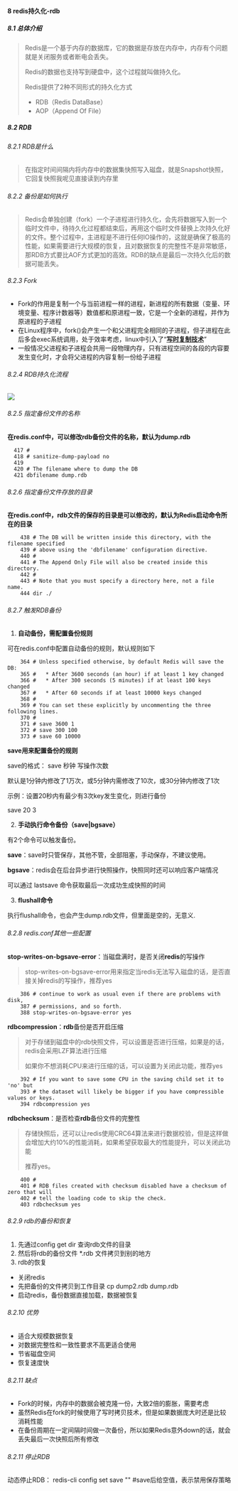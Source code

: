 #### 8 redis持久化-rdb

##### 8.1 总体介绍

>Redis是一个基于内存的数据库，它的数据是存放在内存中，内存有个问题就是关闭服务或者断电会丢失。
>
>Redis的数据也支持写到硬盘中，这个过程就叫做持久化。
>
>Redis提供了2种不同形式的持久化方式
>
>* RDB（Redis DataBase）
>* AOP（Append Of File）

##### 8.2 RDB

###### 8.2.1 RDB是什么

> 在指定时间间隔内将内存中的数据集快照写入磁盘，就是Snapshot快照，它回复快照我呢见直接读到内存里

###### 8.2.2 备份是如何执行

> Redis会单独创建（fork）一个子进程进行持久化，会先将数据写入到一个临时文件中，待持久化过程都结束后，再用这个临时文件替换上次持久化好的文件。整个过程中，主进程是不进行任何IO操作的，这就是确保了极高的性能，如果需要进行大规模的恢复，且对数据恢复的完整性不是非常敏感，那RDB方式要比AOF方式更加的高效。RDB的缺点是最后一次持久化后的数据可能丢失。

###### 8.2.3 Fork

* Fork的作用是复制一个与当前进程一样的进程，新进程的所有数据（变量、环境变量、程序计数器等）数值都和原进程一致，它是一个全新的进程，并作为原进程的子进程
* 在Linux程序中，fork()会产生一个和父进程完全相同的子进程，但子进程在此后多会exec系统调用，处于效率考虑，linux中引入了“**[写时复制技术]()**”
* 一般情况父进程和子进程会共用一段物理内存，只有进程空间的各段的内容要发生变化时，才会将父进程的内容复制一份给子进程

###### 8.2.4 RDB持久化流程

![](C:\study\mlog\picture\1.png)

###### 8.2.5 指定备份文件的名称

**在redis.conf中，可以修改rdb备份文件的名称，默认为dump.rdb**

```
  417 #
  418 # sanitize-dump-payload no
  419
  420 # The filename where to dump the DB
  421 dbfilename dump.rdb

```



###### 8.2.6 指定备份文件存放的目录

**在redis.conf中，rdb文件的保存的目录是可以修改的，默认为Redis启动命令所在的目录**

```
    438 # The DB will be written inside this directory, with the filename specified
    439 # above using the 'dbfilename' configuration directive.
    440 #
    441 # The Append Only File will also be created inside this directory.
    442 #
    443 # Note that you must specify a directory here, not a file name.
    444 dir ./

```

###### 8.2.7 触发RDB备份

1. **自动备份，需配置备份规则**

 可在redis.conf中配置自动备份的规则，默认规则如下

```
    364 # Unless specified otherwise, by default Redis will save the DB:
    365 #   * After 3600 seconds (an hour) if at least 1 key changed
    366 #   * After 300 seconds (5 minutes) if at least 100 keys changed
    367 #   * After 60 seconds if at least 10000 keys changed
    368 #
    369 # You can set these explicitly by uncommenting the three following lines.
    370 #
    371 # save 3600 1
    372 # save 300 100
    373 # save 60 10000

```

**save用来配置备份的规则**

save的格式： save 秒钟 写操作次数

默认是1分钟内修改了1万次，或5分钟内需修改了10次，或30分钟内修改了1次

示例：设置20秒内有最少有3次key发生变化，则进行备份

save 20 3

2. **手动执行命令备份（save|bgsave）**

有2个命令可以触发备份。

**save**：save时只管保存，其他不管，全部阻塞，手动保存，不建议使用。

**bgsave**：redis会在后台异步进行快照操作，快照同时还可以响应客户端情况

可以通过 lastsave 命令获取最后一次成功生成快照的时间

3. **flushall命令**

执行flushall命令，也会产生dump.rdb文件，但里面是空的，无意义.

###### 8.2.8 redis.conf其他一些配置

**stop-writes-on-bgsave-error**：当磁盘满时，是否关闭**redis**的写操作

>stop-writes-on-bgsave-error用来指定当redis无法写入磁盘的话，是否直接关掉redis的写操作，推荐yes

```
    386 # continue to work as usual even if there are problems with disk,
    387 # permissions, and so forth.
    388 stop-writes-on-bgsave-error yes

```

**rdbcompression**：**rdb**备份是否开启压缩

> 对于存储到磁盘中的rdb快照文件，可以设置是否进行压缩，如果是的话，redis会采用LZF算法进行压缩
>
> 如果你不想消耗CPU来进行压缩的话，可以设置为关闭此功能，推荐yes

```
    392 # If you want to save some CPU in the saving child set it to 'no' but
    393 # the dataset will likely be bigger if you have compressible values or keys.
    394 rdbcompression yes

```

**rdbchecksum**：是否检查**rdb**备份文件的完整性

> 存储快照后，还可以让redis使用CRC64算法来进行数据校验，但是这样做会增加大约10%的性能消耗，如果希望获取最大的性能提升，可以关闭此功能
>
> 推荐yes。

```
    400 #
    401 # RDB files created with checksum disabled have a checksum of zero that will
    402 # tell the loading code to skip the check.
    403 rdbchecksum yes

```

###### 8.2.9 rdb的备份和恢复

1. 先通过config get dir 查询rdb文件的目录
2.  然后将rdb的备份文件 *.rdb 文件拷贝到别的地方
3.  rdb的恢复

* 关闭redis
* 先把备份的文件拷贝到工作目录 cp dump2.rdb dump.rdb
* 启动redis，备份数据直接加载，数据被恢复

###### 8.2.10 优势

* 适合大规模数据恢复
* 对数据完整性和一致性要求不高更适合使用
* 节省磁盘空间
* 恢复速度快

###### 8.2.11 缺点

* Fork的时候，内存中的数据会被克隆一份，大致2倍的膨胀，需要考虑
* 虽然Redis在fork的时候使用了写时拷贝技术，但是如果数据庞大时还是比较消耗性能
* 在备份周期在一定间隔时间做一次备份，所以如果Redis意外down的话，就会丢失最后一次快照后所有修改

###### 8.2.11 停止RDB

动态停止RDB： redis-cli config set save "" #save后给空值，表示禁用保存策略